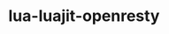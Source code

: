---
title: "lua-luajit-openresty"
layout: cache
categories: [package, v2025.07.0]
meta: {"compilers": ["gcc@10.5.0", "gcc@13.3.0"], "num_specs": 2, "num_specs_by_stack": {"developer-tools-aarch64-linux-gnu": 1, "developer-tools-x86_64_v3-linux-gnu": 1, "root": 2}, "oss": ["centos7", "rhel8"], "platforms": ["linux"], "stacks": ["developer-tools-aarch64-linux-gnu", "developer-tools-x86_64_v3-linux-gnu", "root"], "targets": ["aarch64", "x86_64_v3"], "versions": ["2.1-20250515"]}
spec_details: [{"compiler": "gcc@13.3.0", "hash": "ebyaehw4f2mxo47amamasrcdzyvnbg6j", "os": "rhel8", "platform": "linux", "size": "-", "stacks": ["developer-tools-aarch64-linux-gnu", "root"], "target": "aarch64", "variants": ["build_system=makefile", "commit=eec7a8016c3381b949b5d84583800d05897fa960", "fetcher=curl", "+lualinks"], "versions": ["2.1-20250515"]}, {"compiler": "gcc@10.5.0", "hash": "mjppholhhwylpso2z6ha3tiummlzgphr", "os": "centos7", "platform": "linux", "size": "-", "stacks": ["developer-tools-x86_64_v3-linux-gnu", "root"], "target": "x86_64_v3", "variants": ["build_system=makefile", "commit=eec7a8016c3381b949b5d84583800d05897fa960", "fetcher=curl", "+lualinks"], "versions": ["2.1-20250515"]}]
---